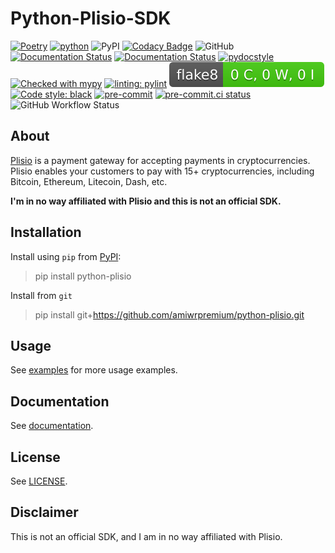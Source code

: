 # Python-Plisio-SDK

[![Poetry](https://img.shields.io/endpoint?url=https://raw.githubusercontent.com/johnthagen/poetry/poetry-badge/assets/badge/v0.json)](https://python-poetry.org/)
[![python](https://img.shields.io/badge/Python-%5E3.8.1-3776AB.svg?style=flat&logo=python&logoColor=tellow)](https://www.python.org)
![PyPI](https://img.shields.io/pypi/v/python-plisio?color=blue)
[![Codacy Badge](https://app.codacy.com/project/badge/Grade/152926ced23a45c6abb55af6884f890f)](https://app.codacy.com/gh/amiwrpremium/python-plisio/dashboard?utm_source=gh&utm_medium=referral&utm_content=&utm_campaign=Badge_grade)
![GitHub](https://img.shields.io/github/license/amiwrpremium/python-plisio)
[![Documentation Status](https://readthedocs.org/projects/python-plisio/badge/?version=latest)](https://python-plisio.readthedocs.io/en/latest/?badge=latest)
[![Documentation Status](https://img.shields.io/badge/docs-mkdocs%20material-blue.svg?style=flat)](https://squidfunk.github.io/mkdocs-material/)
[![pydocstyle](https://img.shields.io/badge/pydocstyle-enabled-AD4CD3)](http://www.pydocstyle.org/en/stable/)
[![Checked with mypy](http://www.mypy-lang.org/static/mypy_badge.svg)](http://mypy-lang.org/)
[![linting: pylint](https://img.shields.io/badge/linting-pylint-yellowgreen)](https://github.com/pylint-dev/pylint)
[![Flake8 Status](./reports/flake8/flake8-badge.svg?dummy=8484744)](./reports/flake8/index.html)
[![Code style: black](https://img.shields.io/badge/code%20style-black-000000.svg)](https://github.com/psf/black)
[![pre-commit](https://img.shields.io/badge/pre--commit-enabled-brightgreen?logo=pre-commit&logoColor=white)](https://github.com/pre-commit/pre-commit)
[![pre-commit.ci status](https://results.pre-commit.ci/badge/github/amiwrpremium/python-plisio/master.svg)](https://results.pre-commit.ci/latest/github/amiwrpremium/python-plisio/master)
![GitHub Workflow Status](https://img.shields.io/github/actions/workflow/status/amiwrpremium/python-plisio/publish.yml?label=publish)

## About

[Plisio](https://plisio.net/) is a payment gateway for accepting
payments in cryptocurrencies. Plisio enables your customers to pay with
15+ cryptocurrencies, including Bitcoin, Ethereum, Litecoin, Dash, etc.

**I'm in no way affiliated with Plisio and this is not an official SDK.**

## Installation

Install using `pip` from [PyPI](https://pypi.org/project/python-plisio/):
> pip install python-plisio

Install from `git`
> pip install git+https://github.com/amiwrpremium/python-plisio.git

## Usage

See [examples](https://python-plisio.readthedocs.io/en/latest/examples/) for more usage examples.

## Documentation

See [documentation](https://python-plisio.readthedocs.io/en/latest/).

## License

See [LICENSE](LICENSE).

## Disclaimer

This is not an official SDK, and I am in no way affiliated with Plisio.
